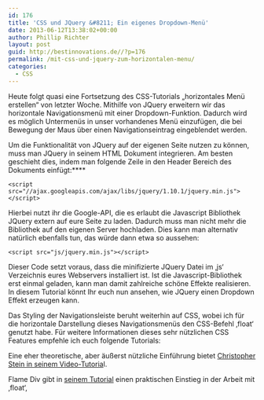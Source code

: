 ```yaml
---
id: 176
title: 'CSS und JQuery &#8211; Ein eigenes Dropdown-Menü'
date: 2013-06-12T13:38:02+00:00
author: Phillip Richter
layout: post
guid: http://bestinnovations.de//?p=176
permalink: /mit-css-und-jquery-zum-horizontalen-menu/
categories:
  - CSS
---
```

Heute folgt quasi eine Fortsetzung des CSS-Tutorials &#8222;horizontales Menü erstellen&#8220; von letzter Woche. Mithilfe von JQuery erweitern wir das horizontale Navigationsmenü mit einer Dropdown-Funktion. Dadurch wird es möglich Untermenüs in unser vorhandenes Menü einzufügen, die bei Bewegung der Maus über einen Navigationseintrag eingeblendet werden.

<!--more-->

Um die Funktionalität von JQuery auf der eigenen Seite nutzen zu können, muss man JQuery in seinem HTML Dokument integrieren. Am besten geschieht dies, indem man folgende Zeile in den Header Bereich des Dokuments einfügt:****

<code class="snippet">&lt;script src="//ajax.googleapis.com/ajax/libs/jquery/1.10.1/jquery.min.js"&gt;&lt;/script&gt;</code>

Hierbei nutzt ihr die Google-API, die es erlaubt die Javascript Bibliothek JQuery extern auf eure Seite zu laden. Dadurch muss man nicht mehr die Bibliothek auf den eigenen Server hochladen. Dies kann man alternativ natürlich ebenfalls tun, das würde dann etwa so aussehen:

`<script src="js/jquery.min.js"></script>`

Dieser Code setzt voraus, dass die minifizierte JQuery Datei im &#8218;js&#8216; Verzeichnis eures Webservers installiert ist. Ist die Javascript-Bibliothek erst einmal geladen, kann man damit zahlreiche schöne Effekte realisieren. In diesem Tutorial könnt Ihr euch nun ansehen, wie JQuery einen Dropdown Effekt erzeugen kann.

Das Styling der Navigationsleiste beruht weiterhin auf CSS, wobei ich für die horizontale Darstellung dieses Navigationsmenüs den CSS-Befehl &#8218;float&#8216; genutzt habe. Für weitere Informationen dieses sehr nützlichen CSS Features empfehle ich euch folgende Tutorials:

Eine eher theoretische, aber äußerst nützliche Einführung bietet <a title="CSS float" href="https://www.youtube.com/watch?v=IiJzbXzOdHQ" target="_blank">Christopher Stein in seinem Video-Tutoria</a>l.

Flame Div gibt in <a title="CSS float" href="https://www.youtube.com/watch?v=Kkh7Yt5LCfQ" target="_blank">seinem Tutorial</a> einen praktischen Einstieg in der Arbeit mit &#8218;float&#8216;,